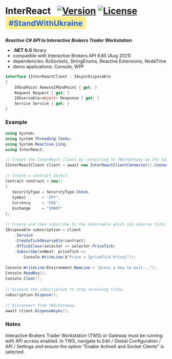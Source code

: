 # InterReact&nbsp;&nbsp; [![Version](https://img.shields.io/badge/Version-0.1.4-blue)](../..) [![License](https://img.shields.io/badge/license-Apache%202.0-7755BB.svg)](https://opensource.org/licenses/Apache-2.0) [![Ukraine](https://raw.githubusercontent.com/vshymanskyy/StandWithUkraine/main/badges/StandWithUkraine.svg)](https://stand-with-ukraine.pp.ua)

***Reactive C# API to Interactive Brokers Trader Workstation***
- **.NET 6.0** library
- compatible with Interactive Brokers API 9.85 (Aug 2021)
- dependencies: RxSockets, StringEnums, Reactive Extensions, NodaTime
- demo applications: Console, WPF

```csharp
interface IInterReactClient : IAsyncDisposable
{
    IPEndPoint RemoteIPEndPoint { get; }
    Request Request { get; }
    IObservable<object> Response { get; }
    Service Service { get; }
}
```
### Example ###
```csharp
using System;
using System.Threading.Tasks;
using System.Reactive.Linq;
using InterReact;
```
```csharp
// Create the InterReact client by connecting to TWS/Gateway on the local host.
IInterReactClient client = await new InterReactClientConnector().ConnectAsync();

// Create a contract object.
Contract contract = new()
{
   SecurityType = SecurityType.Stock,
   Symbol       = "SPY",
   Currency     = "USD",
   Exchange     = "SMART"
};

// Create and then subscribe to the observable which can observe ticks for the contract.
IDisposable subscription = client
    .Service
    .CreateTickObservable(contract)
    .OfTickClass(selector => selector.PriceTick)
    .Subscribe(onNext: priceTick => 
        Console.WriteLine($"Price = {priceTick.Price}"));

Console.WriteLine(Environment.NewLine + "press a key to exit...");
Console.ReadKey();
Console.Clear();

// Dispose the subscription to stop receiving ticks.
subscription.Dispose();

// Disconnect from TWS/Gateway.
await client.DisposeAsync();
```
### Notes ###

Interactive Brokers Trader Workstation (TWS) or Gateway must be running with API access enabled. In TWS, navigate to Edit / Global Configuration / API / Settings and ensure the option "Enable ActiveX and Socket Clients" is selected.
